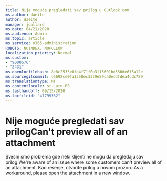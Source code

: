 ```yaml
---
title: Nije moguće pregledati sav prilog u Outlook.com
ms.author: daeite
author: daeite
manager: joallard
ms.date: 04/21/2020
ms.audience: Admin
ms.topic: article
ms.service: o365-administration
ROBOTS: NOINDEX, NOFOLLOW
localization_priority: Normal
ms.custom:
- "9000576"
- "2431"
ms.openlocfilehash: 8e8c2535e0fe4f71f0a3115601bd336de6f5a12e
ms.sourcegitcommit: c6692ce0fa1358ec3529e59ca0ecdfdea4cdc759
ms.translationtype: MT
ms.contentlocale: sr-Latn-RS
ms.lasthandoff: 09/15/2020
ms.locfileid: "47799362"
---
```

# <a name="cant-preview-all-of-an-attachment"></a><span data-ttu-id="e99ec-102">Nije moguće pregledati sav prilog</span><span class="sxs-lookup"><span data-stu-id="e99ec-102">Can't preview all of an attachment</span></span>

<span data-ttu-id="e99ec-103">Svesni smo problema gde neki klijenti ne mogu da pregledaju sav prilog.</span><span class="sxs-lookup"><span data-stu-id="e99ec-103">We're aware of an issue where some customers can't preview all of an attachment.</span></span> <span data-ttu-id="e99ec-104">Kao rešenje, otvorite prilog u novom prozoru.</span><span class="sxs-lookup"><span data-stu-id="e99ec-104">As a workaround, please open the attachment in a new window.</span></span>